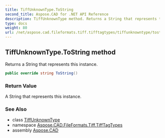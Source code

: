 ```yaml
---
title: TiffUnknownType.ToString
second_title: Aspose.CAD for .NET API Reference
description: TiffUnknownType method. Returns a String that represents this instance
type: docs
weight: 80
url: /net/aspose.cad.fileformats.tiff.tifftagtypes/tiffunknowntype/tostring/
---
```

## TiffUnknownType.ToString method

Returns a String that represents this instance.

```csharp
public override string ToString()
```

### Return Value

A String that represents this instance.

### See Also

* class [TiffUnknownType](../)
* namespace [Aspose.CAD.FileFormats.Tiff.TiffTagTypes](../../tiffunknowntype/)
* assembly [Aspose.CAD](../../../)


